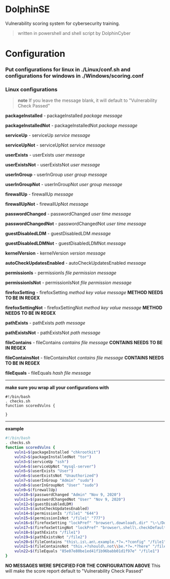# DolphinSE
Vulnerability scoring system for cybersecurity training.

> written in powershell and shell script by DolphinCyber

# Configuration
### Put configurations for linux in ./Linux/conf.sh and configurations for windows in ./Windows/scoring.conf
### Linux configurations

> **note** If you leave the message blank, it will default to "Vulnerability Check Passed"

**packageInstalled** - packageInstalled _package_ _message_

**packageInstalledNot** - packageInstalledNot _package_ _message_

**serviceUp** - serviceUp _service_ _message_

**serviceUpNot** - serviceUpNot _service_ _message_

**userExists** - userExists _user_ _message_

**userExistsNot** - userExistsNot _user_ _message_

**userInGroup** - userInGroup _user_ _group_ _message_

**userInGroupNot** - userInGroupNot _user_ _group_ _message_

**firewallUp** - firewallUp _message_

**firewallUpNot** - firewallUpNot _message_

**passwordChanged** - passwordChanged _user_ _time_ _message_

**passwordChangedNot** - passwordChangedNot _user_ _time_ _message_

**guestDisabledLDM** - guestDisabledLDM _message_

**guestDisabledLDMNot** - guestDisabledLDMNot _message_

**kernelVersion** - kernelVersion _version_ _message_

**autoCheckUpdatesEnabled** - autoCheckUpdatesEnabled _message_

**permissionIs** - permissionIs _file_ _permission_ _message_

**permissionIsNot** - permissionIsNot _file_ _permission_ _message_

**firefoxSetting** - firefoxSetting _method_ _key_ _value_ _message_ **METHOD NEEDS TO BE IN REGEX**

**firefoxSettingNot** - firefoxSettingNot _method_ _key_ _value_ _message_ **METHOD NEEDS TO BE IN REGEX**

**pathExists** - pathExists _path_ _message_

**pathExistsNot** - pathExistsNot _path_ _message_

**fileContains** - fileContains _contains_ _file_ _message_ **CONTAINS NEEDS TO BE IN REGEX**

**fileContainsNot** - fileContainsNot _contains_ _file_ _message_ **CONTAINS NEEDS TO BE IN REGEX**

**fileEquals** - fileEquals _hash_ _file_ _message_
________________________________________

**make sure you wrap all your configurations with**
```
#!/bin/bash
. checks.sh
function scoredVulns {

}
```
________________________________________
**example**
```sh
#!/bin/bash
. checks.sh
function scoredVulns {
    vuln1=$(packageInstalled "chkrootkit")
    vuln2=$(packageInstalledNot "tor")
    vuln3=$(serviceUp "ssh")
    vuln4=$(serviceUpNot "mysql-server")
    vuln5=$(userExists "User")
    vuln6=$(userExistsNot "Unauthorized")
    vuln7=$(userInGroup "Admin" "sudo")
    vuln8=$(userInGroupNot "User" "sudo")
    vuln9=$(firewallUp)
    vuln10=$(passwordChanged "Admin" "Nov 9, 2020")
    vuln11=$(passwordChangedNot "User" "Nov 9, 2020")
    vuln12=$(guestDisabledLDM)
    vuln13=$(autoCheckUpdatesEnabled)
    vuln14=$(permissionIs "/file1" "644")
    vuln15=$(permissionIsNot "/file1" "777")
    vuln16=$(firefoxSetting "lockPref" "browser\.download\.dir" "\~\/Downloads")
    vuln17=$(firefoxSettingNot "lockPref" "browser\.shell\.checkDefaultBrowser" "true")
    vuln18=$(pathExists "/file1")
    vuln19=$(pathExistsNot "/file2")
    vuln20=$(fileContains "this\.is\.an\.example.*?=.*?config" "/file1")
    vuln21=$(fileContainsNot "this.+?should\.not\\be.*?=.*?here" "/file1")
    vuln22=$(fileEquals "85e07e80be1ed41f1b96babb01d1f97e" "/file1")
}
```
**NO MESSAGES WERE SPECIFIED FOR THE CONFIGURATION ABOVE** This will make the score report default to "Vulnerability Check Passed"